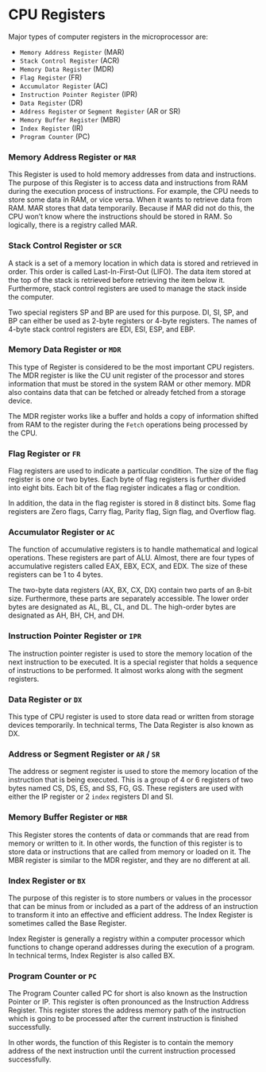# CPU Registers

Major types of computer registers in the microprocessor are:

- `Memory Address Register` (MAR)
- `Stack Control Register` (ACR)
- `Memory Data Register` (MDR)
- `Flag Register` (FR)
- `Accumulator Register` (AC)
- `Instruction Pointer Register` (IPR)
- `Data Register` (DR)
- `Address Register` or `Segment Register` (AR or SR)
- `Memory Buffer Register` (MBR)
- `Index Register` (IR)
- `Program Counter` (PC)

### Memory Address Register or `MAR`

This Register is used to hold memory addresses from data and instructions.
The purpose of this Register is to access data and instructions from RAM during
the execution process of instructions. For example, the CPU needs to store some data in RAM,
or vice versa. When it wants to retrieve data from RAM.
MAR stores that data temporarily. Because if MAR did not do this,
the CPU won’t know where the instructions should be stored in RAM.
So logically, there is a registry called MAR.

### Stack Control Register or `SCR`

A stack is a set of a memory location in which data is stored and retrieved in order.
This order is called Last-In-First-Out (LIFO). The data item stored at the top of the stack
is retrieved before retrieving the item below it. Furthermore, stack control registers are used
to manage the stack inside the computer.

Two special registers SP and BP are used for this purpose.
DI, SI, SP, and BP can either be used as 2-byte registers or 4-byte registers.
The names of 4-byte stack control registers are EDI, ESI, ESP, and EBP.

### Memory Data Register or `MDR`

This type of Register is considered to be the most important CPU registers.
The MDR register is like  the CU unit register of the processor and stores information
that must be stored in the system RAM or other memory. MDR also contains data that can be fetched
or already fetched from a storage device.

The MDR register works like a buffer and holds a copy of information shifted from RAM to the register
during the `Fetch` operations being processed by the CPU.

### Flag Register or `FR`

Flag registers are used to indicate a particular condition. The size of the flag register
is one or two bytes. Each byte of flag registers is further divided into eight bits.
Each bit of the flag register indicates a flag or condition.

In addition, the data in the flag register is stored in 8 distinct bits.
Some flag registers are Zero flags, Carry flag, Parity flag, Sign flag, and Overflow flag.

### Accumulator Register or `AC`

The function of accumulative registers is to handle mathematical and logical operations.
These registers are part of ALU. Almost, there are four types of
accumulative registers called EAX, EBX, ECX, and EDX.
The size of these registers can be 1 to 4 bytes.

The two-byte data registers (AX, BX, CX, DX) contain two parts of an 8-bit size.
Furthermore, these parts are separately accessible.
The lower order bytes are designated as AL, BL, CL, and DL.
The high-order bytes are designated as AH, BH, CH, and DH.

### Instruction Pointer Register or `IPR`

The instruction pointer register is used to store the memory location of the next instruction
to be executed. It is a special register that holds a sequence of instructions to be performed.
It almost works along with the segment registers.

### Data Register or `DX`

This type of CPU register is used to store data read or written from storage devices temporarily.
In technical terms, The  Data Register is also known as DX.

### Address or Segment Register or `AR` / `SR`

The address or segment register is used to store the memory location of the instruction that
is being executed. This is a group of 4 or 6 registers of two bytes named CS, DS, ES, and SS, FG, GS.
These registers are used with either the IP register or 2 `index` registers DI and SI.

### Memory Buffer Register or `MBR`

This Register stores the contents of data or commands that are read from memory or written to it.
In other words, the function of this register is to store data or instructions that are called
from memory or loaded on it. The MBR register is similar to the MDR register,
and they are no different at all.

### Index Register or `BX`

The purpose of this register is to store numbers or values in the processor that can be minus from
or included as a part of the address of an instruction to transform it into an effective and
efficient address. The Index Register is sometimes called the Base Register.

Index Register is generally a registry within a computer processor which functions
to change operand addresses during the execution of a program. 
In technical terms, Index Register is also called BX.

### Program Counter or `PC`

The Program Counter called PC for short is also known as the Instruction Pointer or IP.
This register is often pronounced as the Instruction Address Register.
This register stores the address memory path of the instruction which is going
to be processed after the current instruction is finished successfully.

In other words, the function of this Register is to contain the memory address of
the next instruction until the current instruction processed successfully.
